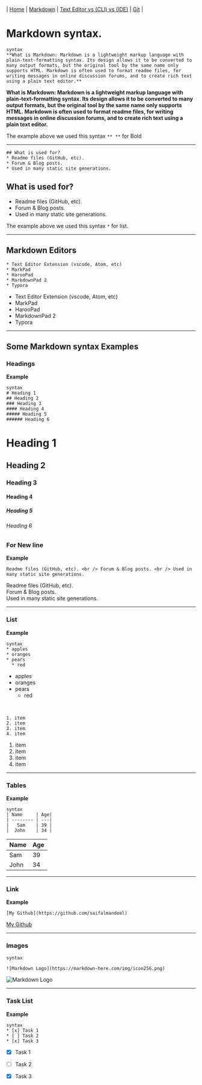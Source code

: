 |  [Home](README.md)  |   [Markdown](mdown.md)   |      [Text Editor vs (CLI) vs (IDE)](terminal.md) | [Git](gitpage.md) |

 
 
# Markdown syntax.

```
syntax
**What is Markdown: Markdown is a lightweight markup language with plain-text-formatting syntax. Its design allows it to be converted to many output formats, but the original tool by the same name only supports HTML. Markdown is often used to format readme files, for writing messages in online discussion forums, and to create rich text using a plain text editor.**
```

**What is Markdown: Markdown is a lightweight markup language with plain-text-formatting syntax. Its design allows it to be converted to many output formats, but the original tool by the same name only supports HTML. Markdown is often used to format readme files, for writing messages in online discussion forums, and to create rich text using a plain text editor.**

 
The example above we used this syntax ``` ** ** ``` for Bold

______________________________________________________
```
## What is used for?
* Readme files (GitHub, etc).
* Forum & Blog posts.
* Used in many static site generations. 
```
## What is used for?
* Readme files (GitHub, etc).
* Forum & Blog posts.
* Used in many static site generations. 
 
 
The example above we used this syntax ``` * ``` for list.

_________________________________________________________
## Markdown Editors
```
* Text Editor Extension (vscode, Atom, etc)
* MarkPad
* HarooPad
* MarkdownPad 2
* Typora
```
* Text Editor Extension (vscode, Atom, etc)
* MarkPad
* HarooPad
* MarkdownPad 2
* Typora


 _____________________________________________________
 
## Some Markdown syntax Examples

### Headings

**Example** 


```
syntax
# Heading 1
## Heading 2
### Heading 3
#### Heading 4
##### Heading 5
###### Heading 6
```

# Heading 1
## Heading 2
### Heading 3
#### Heading 4
##### Heading 5
###### Heading 6

### For New line  

**Example**
```
Readme files (GitHub, etc). <br /> Forum & Blog posts. <br /> Used in many static site generations. 
```
Readme files (GitHub, etc). <br /> Forum & Blog posts. <br /> Used in many static site generations. 

______________________________________________________
### List

**Example** 
```
syntax
* apples
* oranges
* pears
  * red
  ```
* apples
* oranges
* pears
  * red
<br />

```
1. item
2. item
3. item
4. item
```

1. item
2. item
3. item
4. item

______________________________________________________

### Tables 

**Example** 
```
syntax
| Name     | Age|
| -------- | ---|
|   Sam    | 39 |
|  John    | 34 |
```

| Name     | Age|
| -------- | ---|
|   Sam    | 39 |
|  John    | 34 |

______________________________________________________

### Link 

**Example**

```syntax
[My Github](https://github.com/saifalmandeel)
```

[My Github](https://github.com/saifalmandeel)



______________________________________________________

### Images 

```
syntax

![Markdown Logo](https://markdown-here.com/img/icon256.png)

```
![Markdown Logo](https://markdown-here.com/img/icon256.png)


______________________________________________________

### Task List 

**Example** 
```
syntax
* [x] Task 1
* [ ] Task 2
* [x] Task 3
```

* [x] Task 1
* [ ] Task 2
* [x] Task 3

